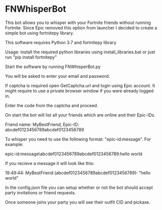 # FNWhisperBot
This bot allows you to whisper with your Fortnite friends without running Fortnite. Since Epic removed this option from launcher I decided to create a simple bot using fortnitepy library.

This software requires Python 3.7 and fortnitepy library

Usage: install the required python libraries using install_libraries.bat or just run "pip install fortnitepy"

Start the software by running FNWhisperBot.py

You will be asked to enter your email and password.

If captcha is required open GetCaptcha.url and login using Epic account. It might require to use a private browser window if you were already logged in.

Enter the code from the captcha and proceed.

On start the bot will list all your friends which are online and their Epic-IDs.

Friend name: MyBestFriend, Epic-ID: abcdef0123456789abcdef0123456789

To whisper you need to use the following format: "epic-id:message".
For example:

epic-id:message\abcdef0123456789abcdef0123456789:hello world

If you recieve a message it will look like this:

19:49:44: MyBestFriend (abcdef0123456789abcdef0123456789): "hello world"

In the config.json file you can setup whether or not the bot should accept party invitations or friend requests.

Once someone joins your party you will see their outfit CID and pickaxe.
